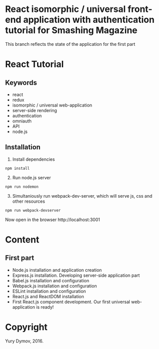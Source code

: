 # React isomorphic / universal front-end application with authentication tutorial for Smashing Magazine
This branch reflects the state of the application for the first part

# React Tutorial

## Keywords
* react
* redux
* isomorphic / universal web-application
* server-side rendering
* authentication
* omniauth
* API
* node.js

## Installation
1. Install dependencies
```
npm install
```
2. Run node.js server
```
npm run nodemon
```
3. Simultaniously run webpack-dev-server, which will serve js, css and other resources
```
npm run webpack-devserver
```
Now open in the browser http://localhost:3001

# Content
## First part
* Node.js installation and application creation
* Express.js installation. Developing server-side application part 
* Babel.js installation and configuration
* Webpack.js installation and configuration
* ESLint installation and configuration
* React.js and ReactDOM installation
* First React.js component development. Our first universal web-application is ready!

# Copyright
Yury Dymov, 2016.

